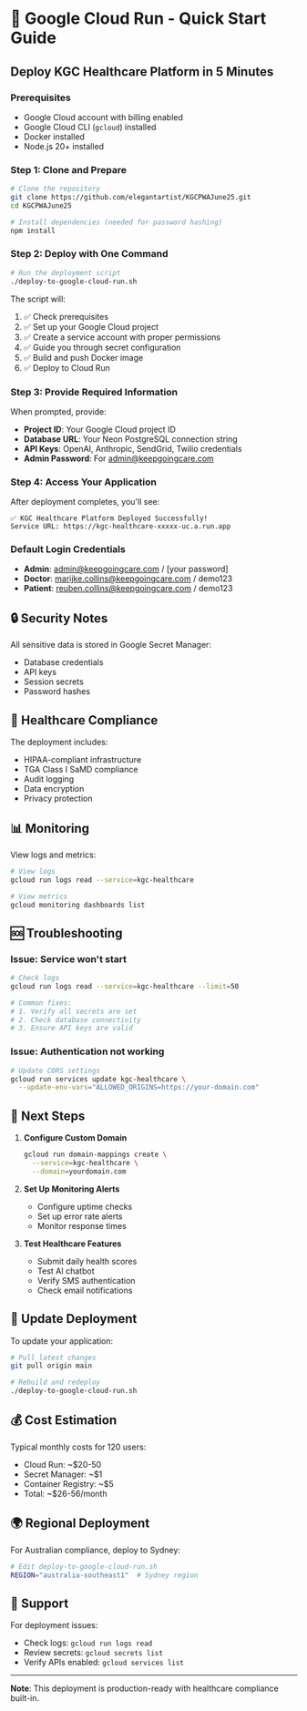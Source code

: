 # 🚀 Google Cloud Run - Quick Start Guide

## Deploy KGC Healthcare Platform in 5 Minutes

### Prerequisites
- Google Cloud account with billing enabled
- Google Cloud CLI (`gcloud`) installed
- Docker installed
- Node.js 20+ installed

### Step 1: Clone and Prepare
```bash
# Clone the repository
git clone https://github.com/elegantartist/KGCPWAJune25.git
cd KGCPWAJune25

# Install dependencies (needed for password hashing)
npm install
```

### Step 2: Deploy with One Command
```bash
# Run the deployment script
./deploy-to-google-cloud-run.sh
```

The script will:
1. ✅ Check prerequisites
2. ✅ Set up your Google Cloud project
3. ✅ Create a service account with proper permissions
4. ✅ Guide you through secret configuration
5. ✅ Build and push Docker image
6. ✅ Deploy to Cloud Run

### Step 3: Provide Required Information

When prompted, provide:
- **Project ID**: Your Google Cloud project ID
- **Database URL**: Your Neon PostgreSQL connection string
- **API Keys**: OpenAI, Anthropic, SendGrid, Twilio credentials
- **Admin Password**: For admin@keepgoingcare.com

### Step 4: Access Your Application

After deployment completes, you'll see:
```
✅ KGC Healthcare Platform Deployed Successfully!
Service URL: https://kgc-healthcare-xxxxx-uc.a.run.app
```

### Default Login Credentials
- **Admin**: admin@keepgoingcare.com / [your password]
- **Doctor**: marijke.collins@keepgoingcare.com / demo123
- **Patient**: reuben.collins@keepgoingcare.com / demo123

## 🔒 Security Notes

All sensitive data is stored in Google Secret Manager:
- Database credentials
- API keys
- Session secrets
- Password hashes

## 🏥 Healthcare Compliance

The deployment includes:
- HIPAA-compliant infrastructure
- TGA Class I SaMD compliance
- Audit logging
- Data encryption
- Privacy protection

## 📊 Monitoring

View logs and metrics:
```bash
# View logs
gcloud run logs read --service=kgc-healthcare

# View metrics
gcloud monitoring dashboards list
```

## 🆘 Troubleshooting

### Issue: Service won't start
```bash
# Check logs
gcloud run logs read --service=kgc-healthcare --limit=50

# Common fixes:
# 1. Verify all secrets are set
# 2. Check database connectivity
# 3. Ensure API keys are valid
```

### Issue: Authentication not working
```bash
# Update CORS settings
gcloud run services update kgc-healthcare \
  --update-env-vars="ALLOWED_ORIGINS=https://your-domain.com"
```

## 📝 Next Steps

1. **Configure Custom Domain**
   ```bash
   gcloud run domain-mappings create \
     --service=kgc-healthcare \
     --domain=yourdomain.com
   ```

2. **Set Up Monitoring Alerts**
   - Configure uptime checks
   - Set up error rate alerts
   - Monitor response times

3. **Test Healthcare Features**
   - Submit daily health scores
   - Test AI chatbot
   - Verify SMS authentication
   - Check email notifications

## 🔄 Update Deployment

To update your application:
```bash
# Pull latest changes
git pull origin main

# Rebuild and redeploy
./deploy-to-google-cloud-run.sh
```

## 💰 Cost Estimation

Typical monthly costs for 120 users:
- Cloud Run: ~$20-50
- Secret Manager: ~$1
- Container Registry: ~$5
- Total: ~$26-56/month

## 🌍 Regional Deployment

For Australian compliance, deploy to Sydney:
```bash
# Edit deploy-to-google-cloud-run.sh
REGION="australia-southeast1"  # Sydney region
```

## 📧 Support

For deployment issues:
- Check logs: `gcloud run logs read`
- Review secrets: `gcloud secrets list`
- Verify APIs enabled: `gcloud services list`

---
**Note**: This deployment is production-ready with healthcare compliance built-in.